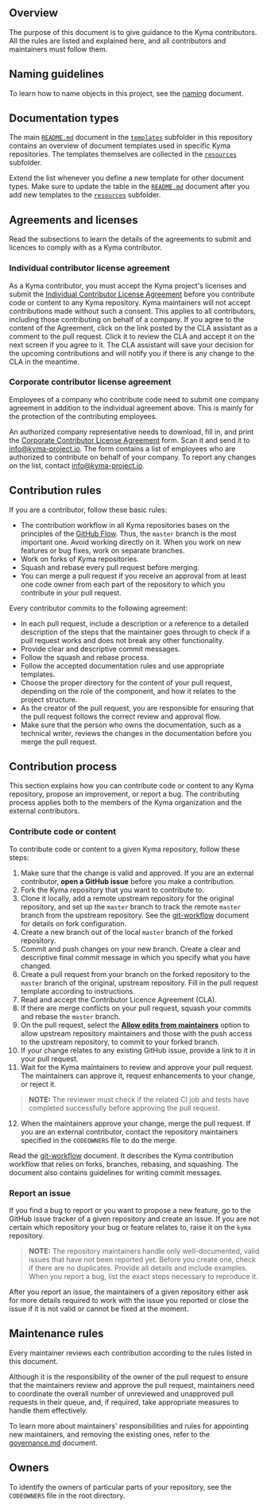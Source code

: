 ## Overview

The purpose of this document is to give guidance to the Kyma contributors. All the rules are listed and explained here, and all contributors and maintainers must follow them.

## Naming guidelines

To learn how to name objects in this project, see the [naming](/guidelines/naming.md) document.

## Documentation types

The main [`README.md`](/guidelines/templates/README.md) document in the [`templates`](/guidelines/templates/) subfolder in this repository contains an overview of document templates used in specific Kyma repositories. The templates themselves are collected in the [`resources`](/guidelines/templates/resources/) subfolder.

Extend the list whenever you define a new template for other document types. Make sure to update the table in the [`README.md`](/guidelines/templates/README.md) document after you add new templates to the [`resources`](/guidelines/templates/resources/) subfolder.

## Agreements and licenses

Read the subsections to learn the details of the agreements to submit and licences to comply with as a Kyma contributor.

### Individual contributor license agreement

As a Kyma contributor, you must accept the Kyma project's licenses and submit the
[Individual Contributor License Agreement](https://gist.github.com/CLAassistant/bd1ea8ec8aa0357414e8) before you contribute code or content to any Kyma repository. Kyma maintainers will not accept contributions made without such a consent. This applies to all contributors, including those contributing on behalf of a company. If you agree to the content of the Agreement, click on the link posted by the CLA assistant as a comment to the pull request. Click it to review the CLA and accept it on the next screen if you agree to it. The CLA assistant will save your decision for the upcoming contributions and will notify you if there is any change to the CLA in the meantime.

### Corporate contributor license agreement

Employees of a company who contribute code need to submit one company agreement in addition to the individual agreement above. This is mainly for the protection of the contributing employees.

An authorized company representative needs to download, fill in, and print
the [Corporate Contributor License Agreement](https://github.com/kyma-project/community/blob/master/docs/cla/SAP%20Corporate%20Contributor%20License%20Agreement%20(5-26-15).pdf) form. Scan it and send it to [info@kyma-project.io](mailto:info@kyma-project.io). The form contains a list of employees who are authorized to contribute on behalf of your company. To report any changes on the list, contact [info@kyma-project.io](mailto:info@kyma-project.io).

## Contribution rules

If you are a contributor, follow these basic rules:

* The contribution workflow in all Kyma repositories bases on the principles of the [GitHub Flow](https://guides.github.com/introduction/flow/). Thus, the `master` branch is the most important one. Avoid working directly on it. When you work on new features or bug fixes, work on separate branches.
* Work on forks of Kyma repositories.
* Squash and rebase every pull request before merging.
* You can merge a pull request if you receive an approval from at least one code owner from each part of the repository to which you contribute in your pull request.

Every contributor commits to the following agreement:

* In each pull request, include a description or a reference to a detailed description of the steps that the maintainer goes through to check if a pull request works and does not break any other functionality.
* Provide clear and descriptive commit messages.
* Follow the squash and rebase process.
* Follow the accepted documentation rules and use appropriate templates.
* Choose the proper directory for the content of your pull request, depending on the role of the component, and how it relates to the project structure.
* As the creator of the pull request, you are responsible for ensuring that the pull request follows the correct review and approval flow.
* Make sure that the person who owns the documentation, such as a technical writer, reviews the changes in the documentation before you merge the pull request.

## Contribution process

This section explains how you can contribute code or content to any Kyma repository, propose an improvement, or report a bug. The contributing process applies both to the members of the Kyma organization and the external contributors.

### Contribute code or content

To contribute code or content to a given Kyma repository, follow these steps:

1. Make sure that the change is valid and approved. If you are an external contributor, **open a GitHub issue** before you make a contribution.
2. Fork the Kyma repository that you want to contribute to.
3. Clone it locally, add a remote upstream repository for the original repository, and set up the `master` branch to track the remote `master` branch from the upstream repository. See the [git-workflow](git-workflow.md) document for details on fork configuration.
4. Create a new branch out of the local `master` branch of the forked repository.
5. Commit and push changes on your new branch. Create a clear and descriptive final commit message in which you specify what you have changed.
6. Create a pull request from your branch on the forked repository to the `master` branch of the original, upstream repository. Fill in the pull request template according to instructions.
7. Read and accept the Contributor Licence Agreement (CLA).
8. If there are merge conflicts on your pull request, squash your commits and rebase the `master` branch.
9. On the pull request, select the [**Allow edits from maintainers**](https://help.github.com/articles/allowing-changes-to-a-pull-request-branch-created-from-a-fork/) option to allow upstream repository maintainers and those with the push access to the upstream repository, to commit to your forked branch.
10. If your change relates to any existing GitHub issue, provide a link to it in your pull request.
11. Wait for the Kyma maintainers to review and approve your pull request. The maintainers can approve it, request enhancements to your change, or reject it.

> **NOTE:** The reviewer must check if the related CI job and tests have completed successfully before approving the pull request.

12. When the maintainers approve your change, merge the pull request. If you are an external contributor, contact the repository maintainers specified in the `CODEOWNERS` file to do the merge.

Read the [git-workflow](git-workflow.md) document. It describes the Kyma contribution workflow that relies on forks, branches, rebasing, and squashing. The document also contains guidelines for writing commit messages.

### Report an issue

If you find a bug to report or you want to propose a new feature, go to the GitHub issue tracker of a given repository and create an issue. If you are not certain which repository your bug or feature relates to, raise it on the `kyma` repository.

> **NOTE:** The repository maintainers handle only well-documented, valid issues that have not been reported yet. Before you create one, check if there are no duplicates. Provide all details and include examples. When you report a bug, list the exact steps necessary to reproduce it.

After you report an issue, the maintainers of a given repository either ask for more details required to work with the issue you reported or close the issue if it is not valid or cannot be fixed at the moment.

## Maintenance rules

Every maintainer reviews each contribution according to the rules listed in this document.

Although it is the responsibility of the owner of the pull request to ensure that the maintainers review and approve the pull request, maintainers need to coordinate the overall number of unreviewed and unapproved pull requests in their queue, and, if required, take appropriate measures to handle them effectively.

To learn more about maintainers' responsibilities and rules for appointing new maintainers, and removing the existing ones, refer to the [governance.md](governance.md) document.

## Owners

To identify the owners of particular parts of your repository, see the `CODEOWNERS` file in the root directory.
